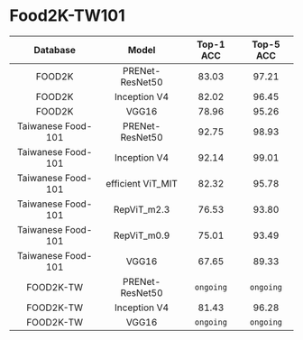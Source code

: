 # Food2K-TW101

| Database | Model | Top-1 ACC | Top-5 ACC |
| :---------: | :--------: | :--------: | :--------: |
| FOOD2K | PRENet-ResNet50 | 83.03 | 97.21 |   
| FOOD2K | Inception V4 | 82.02 | 96.45 |
| FOOD2K | VGG16 | 78.96 | 95.26 |
| Taiwanese Food-101 | PRENet-ResNet50 | 92.75 | 98.93 |
| Taiwanese Food-101 | Inception V4 | 92.14 | 99.01 |
| Taiwanese Food-101 | efficient ViT_MIT | 82.32 | 95.78 |
| Taiwanese Food-101 | RepViT_m2.3 | 76.53 | 93.80 |
| Taiwanese Food-101 | RepViT_m0.9 | 75.01 | 93.49 |
| Taiwanese Food-101 | VGG16 | 67.65 | 89.33 |
| FOOD2K-TW | PRENet-ResNet50 | `ongoing` | `ongoing` |
| FOOD2K-TW | Inception V4 | 81.43 | 96.28 |
| FOOD2K-TW | VGG16 | `ongoing` | `ongoing` |

